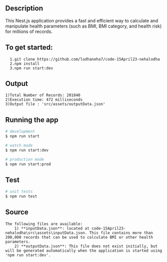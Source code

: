 
## Description
This Nest.js application provides a fast and efficient way to calculate and manipulate health parameters (such as BMI, BMI category, and health risk) for millions of records.
## To get started:

      1.git clone https://github.com/lodhaneha7/code-15April23-nehalodha
      2.npm install
      3.npm run start:dev
## Output 
```
1)Total Number of Records: 201840
2)Execution time: 472 milliseconds
3)Output file : 'src/assets/outputData.json'
```
## Running the app

```bash
# development
$ npm run start

# watch mode
$ npm run start:dev

# production mode
$ npm run start:prod
```
## Test

```bash
# unit tests
$ npm run test
```


## Source 
```
The following files are available:
    1) **inputData.json**: located at code-15April23-nehalodha\src\assets\inputData.json. This file contains more than 200,000 records that can be used to calculate BMI or other health parameters.
    2) **outputData.json**: This file does not exist initially, but will be generated automatically when the application is started using 'npm run start:dev'.
```
